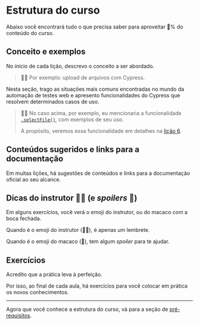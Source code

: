# Estrutura do curso

Abaixo você encontrará tudo o que precisa saber para aproveitar 💯% do conteúdo do curso.

## Conceito e exemplos

No início de cada lição, descrevo o conceito a ser abordado.

> 👨‍🏫 Por exemplo: upload de arquivos com Cypress.

Nesta seção, trago as situações mais comuns encontradas no mundo da automação de testes web e apresento funcionalidades do Cypress que resolvem determinados casos de uso.

> 👨‍🏫 No caso acima, por exemplo, eu mencionaria a funcionalidade [`.selectFile()`](https://docs.cypress.io/api/commands/selectfile), com exemplos de seu uso.
>
> A propósito, veremos essa funcionalidade em detalhes na [lição 6](./06.md).

## Conteúdos sugeridos e links para a documentação

Em muitas lições, há sugestões de conteúdos e links para a documentação oficial ao seu alcance.

## Dicas do instrutor 👨‍🏫 (e _spoilers_ 🙊)

Em alguns exercícios, você verá o emoji do instrutor, ou do macaco com a boca fechada.

Quando é o emoji do instrutor (👨‍🏫), é apenas um lembrete.

Quando é o emoji do macaco (🙊), tem algum _spoiler_ para te ajudar.

## Exercícios

Acredito que a prática leva à perfeição.

Por isso, ao final de cada aula, há exercícios para você colocar em prática os novos conhecimentos.

___

Agora que você conhece a estrutura do curso, vá para a seção de [pré-requisitos](./_pre-requisites_.md).
